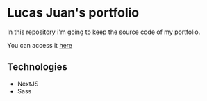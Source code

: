 # Lucas Juan's portfolio

<p>In this repository i'm going to keep the source code of my portfolio.</p>

<p>You can access it <a href="https://portfolio-flame-eight-85.vercel.app/">here</a></p>

## Technologies

<ul>
    <li>NextJS</li>
    <li>Sass</li>
</ul>